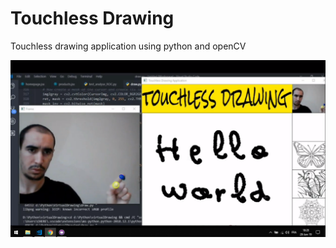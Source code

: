 # Touchless Drawing
Touchless drawing application using python and openCV

[![IMAGE ALT TEXT HERE](ReadmeIMG/Screenshot%20(20).png)](https://www.youtube.com/watch?v=AX_0L-vBuds)
